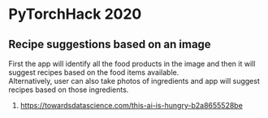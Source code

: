 # PyTorchHack 2020

## Recipe suggestions based on an image
First the app will identify all the food products in the image and then it will suggest recipes based on the food items available.<br/>
Alternatively, user can also take photos of ingredients and app will suggest recipes based on those ingredients.<br/>
1. https://towardsdatascience.com/this-ai-is-hungry-b2a8655528be

